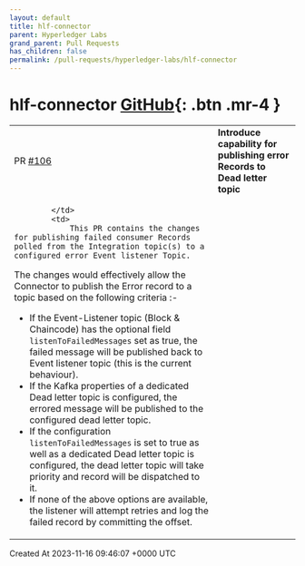 ```yaml
---
layout: default
title: hlf-connector
parent: Hyperledger Labs
grand_parent: Pull Requests
has_children: false
permalink: /pull-requests/hyperledger-labs/hlf-connector
---
```


# hlf-connector <span class="fs-3 right-align">[GitHub](https://github.com/hyperledger-labs/hlf-connector){: .btn .mr-4 }</span>


<div>
    <table>
        <tr>
            <td>
                PR <a href="https://github.com/hyperledger-labs/hlf-connector/pull/106" class=".btn">#106</a>
            </td>
            <td>
                <b>
                    Introduce capability for publishing error Records to Dead letter topic
                </b>
            </td>
        </tr>
        <tr>
            <td>
                
            </td>
            <td>
                This PR contains the changes for publishing failed consumer Records polled from the Integration topic(s) to a configured error Event listener Topic.

The changes would effectively allow the Connector to publish the Error record to a topic based on the following criteria :-

- If the Event-Listener topic (Block & Chaincode) has the optional field `listenToFailedMessages` set as true, the failed message will be published back to Event listener topic (this is the current behaviour).
- If the Kafka properties of a dedicated Dead letter topic is configured, the errored message will be published to the configured dead letter topic.
- If the configuration `listenToFailedMessages` is set to true as well as a dedicated Dead letter topic is configured, the dead letter topic will take priority and record will be dispatched to it.
- If none of the above options are available, the listener will attempt retries and log the failed record by committing the offset.
            </td>
        </tr>
    </table>
    <div class="right-align">
        Created At 2023-11-16 09:46:07 +0000 UTC
    </div>
</div>

